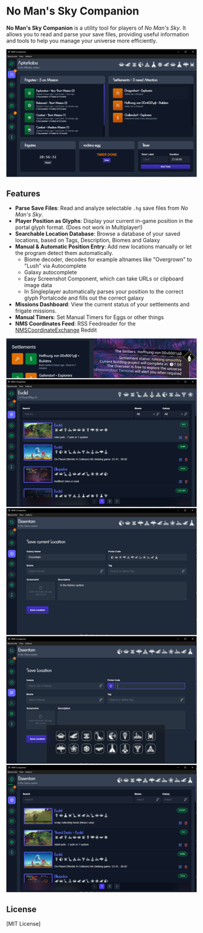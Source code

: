 # No Man's Sky Companion

**No Man's Sky Companion** is a utility tool for players of *No Man's Sky*. It allows you to read and parse your save files, providing useful information and tools to help you manage your universe more efficiently.

![Screenshot of No Man's Sky Companion](screenshots/1.PNG)

## Features

- **Parse Save Files**: Read and analyze selectable `.hg` save files from *No Man's Sky*. 
- **Player Position as Glyphs**: Display your current in-game position in the portal glyph format. (Does not work in Multiplayer!)
- **Searchable Location Database**: Browse a database of your saved locations, based on Tags, Description, Biomes and Galaxy
- **Manual & Automatic Position Entry**: Add new locations manually or let the program detect them automatically.  
    - Biome decoder, decodes for example altnames like "Overgrown" to "Lush" via Autocomplete
    - Galaxy autocomplete 
    - Easy Screenshot Component, which can take URLs or clipboard image data
    - In Singleplayer automatically parses your position to the correct glyph Portalcode and fills out the correct galaxy
- **Missions Dashboard**: View the current status of your settlements and frigate missions.
- **Manual Timers**: Set Manual Timers for Eggs or other things
- **NMS Coordinates Feed**: RSS Feedreader for the [NMSCoordinateExchange](https://www.reddit.com/r/NMSCoordinateExchange/) Reddit

![Screenshot of No Man's Sky Companion](screenshots/2.PNG)
![Screenshot of No Man's Sky Companion](screenshots/3.PNG)
![Screenshot of No Man's Sky Companion](screenshots/4.PNG)
![Screenshot of No Man's Sky Companion](screenshots/5.PNG)
![Screenshot of No Man's Sky Companion](screenshots/6.PNG)

## License
[MIT License]  

